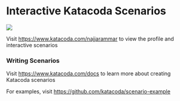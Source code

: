 # Interactive Katacoda Scenarios

[![](http://shields.katacoda.com/katacoda/najjarammar/count.svg)](https://www.katacoda.com/najjarammar "Get your profile on Katacoda.com")

Visit https://www.katacoda.com/najjarammar to view the profile and interactive scenarios

### Writing Scenarios
Visit https://www.katacoda.com/docs to learn more about creating Katacoda scenarios

For examples, visit https://github.com/katacoda/scenario-example
